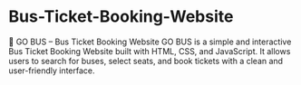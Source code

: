 # Bus-Ticket-Booking-Website
🚌 GO BUS – Bus Ticket Booking Website  GO BUS is a simple and interactive Bus Ticket Booking Website built with HTML, CSS, and JavaScript. It allows users to search for buses, select seats, and book tickets with a clean and user-friendly interface.
